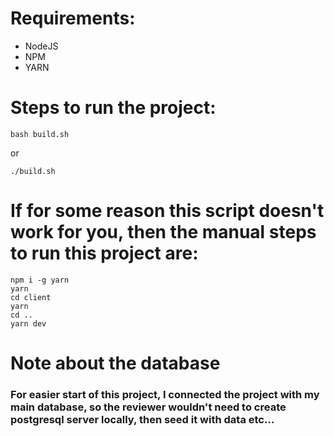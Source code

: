 # Requirements:
- NodeJS
- NPM
- YARN

# Steps to run the project:
```shell
bash build.sh
```
or 
```shell
./build.sh
```
# If for some reason this script doesn't work for you, then the manual steps to run this project are:
```shell
npm i -g yarn
yarn
cd client
yarn
cd ..
yarn dev
```

# Note about the database
### For easier start of this project, I connected the project with my main database, so the reviewer wouldn't need to create postgresql server locally, then seed it with data etc...

